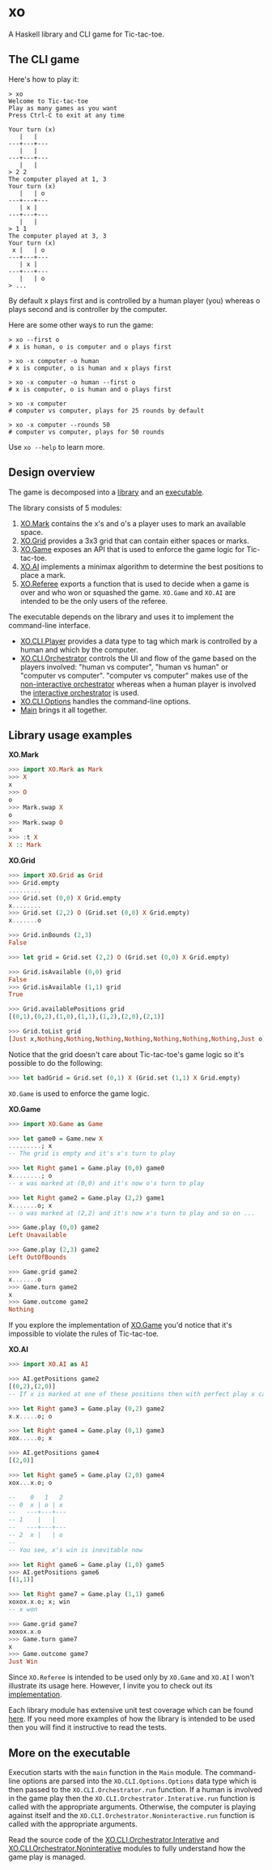 # xo

A Haskell library and CLI game for Tic-tac-toe.

## The CLI game

Here's how to play it:

```
> xo
Welcome to Tic-tac-toe
Play as many games as you want
Press Ctrl-C to exit at any time

Your turn (x)
   |   |
---+---+---
   |   |
---+---+---
   |   |
> 2 2
The computer played at 1, 3
Your turn (x)
   |   | o
---+---+---
   | x |
---+---+---
   |   |
> 1 1
The computer played at 3, 3
Your turn (x)
 x |   | o
---+---+---
   | x |
---+---+---
   |   | o
> ...
```

By default x plays first and is controlled by a human player (you) whereas o
plays second and is controller by the computer.

Here are some other ways to run the game:

```
> xo --first o
# x is human, o is computer and o plays first

> xo -x computer -o human
# x is computer, o is human and x plays first

> xo -x computer -o human --first o
# x is computer, o is human and o plays first

> xo -x computer
# computer vs computer, plays for 25 rounds by default

> xo -x computer --rounds 50
# computer vs computer, plays for 50 rounds
```

Use `xo --help` to learn more.

## Design overview

The game is decomposed into a [library](src) and an [executable](cli).

The library consists of 5 modules:

1. [XO.Mark](src/XO/Mark.hs) contains the x's and o's a player uses to mark an
   available space.
2. [XO.Grid](src/XO/Grid.hs) provides a 3x3 grid that can contain either spaces
   or marks.
3. [XO.Game](src/XO/Game.hs) exposes an API that is used to enforce the game
   logic for Tic-tac-toe.
4. [XO.AI](src/XO/AI.hs) implements a minimax algorithm to determine the best
   positions to place a mark.
5. [XO.Referee](src/XO/Referee.hs) exports a function that is used to decide
   when a game is over and who won or squashed the game. `XO.Game` and `XO.AI`
   are intended to be the only users of the referee.

The executable depends on the library and uses it to implement the command-line
interface.

- [XO.CLI.Player](cli/XO/CLI/Player.hs) provides a data type to tag which mark
  is controlled by a human and which by the computer.
- [XO.CLI.Orchestrator](cli/XO/CLI/Orchestrator.hs) controls the UI and flow
  of the game based on the players involved: "human vs computer",
  "human vs human" or "computer vs computer". "computer vs computer" makes use
  of the
  [non-interactive orchestrator](cli/XO/CLI/Orchestrator/Noninteractive.hs)
  whereas when a human player is involved the
  [interactive orchestrator](cli/XO/CLI/Orchestrator/Interactive.hs) is used.
- [XO.CLI.Options](cli/XO/CLI/Options.hs) handles the command-line options.
- [Main](cli/Main.hs) brings it all together.

## Library usage examples

**XO.Mark**

```haskell
>>> import XO.Mark as Mark
>>> X
x
>>> O
o
>>> Mark.swap X
o
>>> Mark.swap O
x
>>> :t X
X :: Mark
```

**XO.Grid**

```haskell
>>> import XO.Grid as Grid
>>> Grid.empty
.........
>>> Grid.set (0,0) X Grid.empty
x........
>>> Grid.set (2,2) O (Grid.set (0,0) X Grid.empty)
x.......o

>>> Grid.inBounds (2,3)
False

>>> let grid = Grid.set (2,2) O (Grid.set (0,0) X Grid.empty)

>>> Grid.isAvailable (0,0) grid
False
>>> Grid.isAvailable (1,1) grid
True

>>> Grid.availablePositions grid
[(0,1),(0,2),(1,0),(1,1),(1,2),(2,0),(2,1)]

>>> Grid.toList grid
[Just x,Nothing,Nothing,Nothing,Nothing,Nothing,Nothing,Nothing,Just o]
```

Notice that the grid doesn't care about Tic-tac-toe's game logic so it's
possible to do the following:

```haskell
>>> let badGrid = Grid.set (0,1) X (Grid.set (1,1) X Grid.empty)
```

`XO.Game` is used to enforce the game logic.

**XO.Game**

```haskell
>>> import XO.Game as Game

>>> let game0 = Game.new X
.........; x
-- The grid is empty and it's x's turn to play

>>> let Right game1 = Game.play (0,0) game0
x........; o
-- x was marked at (0,0) and it's now o's turn to play

>>> let Right game2 = Game.play (2,2) game1
x.......o; x
-- o was marked at (2,2) and it's now x's turn to play and so on ...

>>> Game.play (0,0) game2
Left Unavailable

>>> Game.play (2,3) game2
Left OutOfBounds

>>> Game.grid game2
x.......o
>>> Game.turn game2
x
>>> Game.outcome game2
Nothing
```

If you explore the implementation of [XO.Game](src/XO/Game.hs) you'd notice
that it's impossible to violate the rules of Tic-tac-toe.

**XO.AI**

```haskell
>>> import XO.AI as AI

>>> AI.getPositions game2
[(0,2),(2,0)]
-- If x is marked at one of these positions then with perfect play x can win

>>> let Right game3 = Game.play (0,2) game2
x.x.....o; o

>>> let Right game4 = Game.play (0,1) game3
xox.....o; x

>>> AI.getPositions game4
[(2,0)]

>>> let Right game5 = Game.play (2,0) game4
xox...x.o; o

--    0   1   2
-- 0  x | o | x
--   ---+---+---
-- 1    |   |
--   ---+---+---
-- 2  x |   | o
--
-- You see, x's win is inevitable now

>>> let Right game6 = Game.play (1,0) game5
>>> AI.getPositions game6
[(1,1)]

>>> let Right game7 = Game.play (1,1) game6
xoxox.x.o; x; win
-- x won

>>> Game.grid game7
xoxox.x.o
>>> Game.turn game7
x
>>> Game.outcome game7
Just Win
```

Since `XO.Referee` is intended to be used only by `XO.Game` and `XO.AI` I won't
illustrate its usage here. However, I invite you to check out its
[implementation](src/XO/Referee.hs).

Each library module has extensive unit test coverage which can be found
[here](tests/Test/XO). If you need more examples of how the library is intended
to be used then you will find it instructive to read the tests.

## More on the executable

Execution starts with the `main` function in the `Main` module. The
command-line options are parsed into the `XO.CLI.Options.Options` data type
which is then passed to the `XO.CLI.Orchestrator.run` function. If a human is
involved in the game play then the `XO.CLI.Orchestrator.Interative.run`
function is called with the appropriate arguments. Otherwise, the computer is
playing against itself and the `XO.CLI.Orchestrator.Noninteractive.run`
function is called with the appropriate arguments.

Read the source code of the
[XO.CLI.Orchestrator.Interative](cli/XO/CLI/Orchestrator/Interactive.hs) and
[XO.CLI.Orchestrator.Noninterative](cli/XO/CLI/Orchestrator/Noninteractive.hs)
modules to fully understand how the game play is managed.
